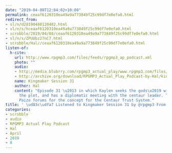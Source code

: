 ```yaml
---
date: "2019-04-08T12:04:02+10:00"
permalink: ceaaf6120310ea49a9a773849f25c99df7e0efa0.html
redirect_from:
- sl/n/d20190408120402.html
- sl/n/s/hceaaf6120310ea49a9a773849f25c99df7e0efa0.html
- scrobble/2019/04/08/ceaaf6120310ea49a9a773849f25c99df7e0efa0.html
- sl/n/s/ZPUUbz27nC7.html
- scrobble/Hal//ceaaf6120310ea49a9a773849f25c99df7e0efa0.html
listen-of:
  h-cite:
    url: http://www.rpgmp3.com/files/feeds/rpgmp3_ap_podcast.xml
    photo: ""
    audio:
    - http://media.blubrry.com/rpgmp3_actual_play/www.rpgmp3.com/files/game_recordings/Sugar_Fuelled_Gamers/kingmaker_session_31.mp3
    - http://archive.org/download/RPGMP3_Actual_Play_Podcast-by-Hal/kingmaker_session_31.mp3
    name: Kingmaker Session 31
    author: Hal
    content: "Episode 31 \u2013 in which Kaylen seeks the gods\u2019 wisdom to divine
      the plot, and has a diplomatic meeting with the centaur leader. Thanks to the
      Paizo forums for the concept for the Centaur Trust System."
title: ' \ud83c\udfa7 Listened to Kingmaker Session 31 by @rpgmp3 From #RPGMP3ActualPlayPodcast'
categories:
- scrobble
- audio
- RPGMP3 Actual Play Podcast
- Hal
- April
- 2019
- 8
---
```

